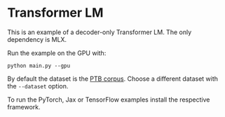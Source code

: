 # Transformer LM 

This is an example of a decoder-only Transformer LM. The only dependency is
MLX. 

Run the example on the GPU with:

```
python main.py --gpu
```

By default the dataset is the [PTB corpus](https://paperswithcode.com/dataset/penn-treebank). Choose a different dataset with the `--dataset` option.

To run the PyTorch, Jax or TensorFlow examples install the respective framework.
